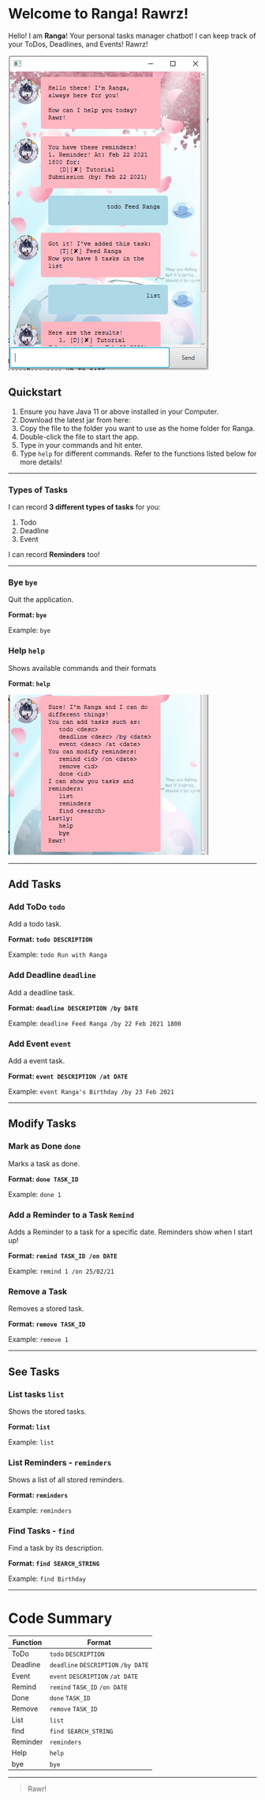 # Welcome to Ranga! Rawrz! 

Hello! I am **Ranga**! Your personal tasks manager chatbot! I can keep track of your ToDos, Deadlines, and Events! Rawrz!

![GUI](Ui.png)

## Quickstart
1. Ensure you have Java 11 or above installed in your Computer.
2. Download the latest jar from here:
3. Copy the file to the folder you want to use as the home folder for Ranga.
4. Double-click the file to start the app. 
5. Type in your commands and hit enter.
6. Type `help` for different commands. Refer to the functions listed below for more details!

---

### Types of Tasks
I can record **3 different types of tasks** for you:
1. Todo
2. Deadline
3. Event

I can record **Reminders** too!

---
### Bye `bye`
Quit the application.

**Format: `bye`**

Example: `bye`

### Help `help`
Shows available commands and their formats

**Format: `help`**

![Help](Help.PNG)

---

## Add Tasks
### Add ToDo `todo`
Add a todo task.

**Format: `todo DESCRIPTION`**

Example: `todo Run with Ranga`

### Add Deadline `deadline`
Add a deadline task.

**Format: `deadline DESCRIPTION /by DATE`**

Example: `deadline Feed Ranga /by 22 Feb 2021 1800`

### Add Event `event`
Add a event task.

**Format: `event DESCRIPTION /at DATE`**

Example: `event Ranga's Birthday /by 23 Feb 2021`

---

## Modify Tasks
### Mark as Done `done`
Marks a task as done.

**Format: `done TASK_ID`**

Example: `done 1`

### Add a Reminder to a Task `Remind`
Adds a Reminder to a task for a specific date. Reminders show when I start up!

**Format: `remind TASK_ID /on DATE`**

Example: `remind 1 /on 25/02/21`

### Remove a Task
Removes a stored task.

**Format: `remove TASK_ID`**

Example: `remove 1`

---

## See Tasks
### List tasks `list`
Shows the stored tasks.

**Format: `list`**

Example: `list`

### List Reminders - `reminders`
Shows a list of all stored reminders.

**Format: `reminders`**

Example: `reminders`

### Find Tasks - `find`
Find a task by its description.

**Format: `find SEARCH_STRING`**

Example: `find Birthday`

---

# Code Summary

| Function      | Format                              |
| ------------- | ----------------------------------- |
| ToDo          | `todo` `DESCRIPTION`                |
| Deadline      | `deadline` `DESCRIPTION` `/by DATE` |
| Event         | `event` `DESCRIPTION` `/at DATE`    |
| Remind        | `remind` `TASK_ID` `/on DATE`       |
| Done          | `done` `TASK_ID`                    |
| Remove        | `remove` `TASK_ID`                  |
| List          | `list`                              |
| find          | `find SEARCH_STRING`                |
| Reminder      | `reminders`                         |
| Help          | `help`                              |
| bye           | `bye`                               |

---
> Rawr!
